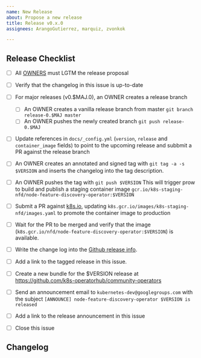 ```yaml
---
name: New Release
about: Propose a new release
title: Release v0.x.0
assignees: ArangoGutierrez, marquiz, zvonkok

---
```


## Release Checklist
<!--
Please do not remove items from the checklist
-->
- [ ] All [OWNERS](https://github.com/kubernetes-sigs/node-feature-discovery-operator/blob/master/OWNERS) must LGTM the release proposal
- [ ] Verify that the changelog in this issue is up-to-date
- [ ] For major releases (v0.$MAJ.0), an OWNER creates a release branch
  - [ ] An OWNER creates a vanilla release branch from master
        `git branch release-0.$MAJ master`
  - [ ] An OWNER pushes the newly created branch
        `git push release-0.$MAJ`
- [ ] Update references in `docs/_config.yml` (`version`, `release` and `container_image` fields) to point to the upcoming release and subbmit a PR against the release branch
- [ ] An OWNER creates an annotated and signed tag with
     `git tag -a -s $VERSION`
      and inserts the changelog into the tag description.
- [ ] An OWNER pushes the tag with
      `git push $VERSION`
      This will trigger prow to build and publish a staging container image
      `gcr.io/k8s-staging-nfd/node-feature-discovery-operator:$VERSION`
- [ ] Submit a PR against [k8s.io](https://github.com/kubernetes/k8s.io), updating `k8s.gcr.io/images/k8s-staging-nfd/images.yaml` to promote the container image to production
- [ ] Wait for the PR to be merged and verify that the image (`k8s.gcr.io/nfd/node-feature-discovery-operator:$VERSION`) is available.
- [ ] Write the change log into the [Github release info](https://github.com/kubernetes-sigs/node-feature-discovery-operator/releases).
- [ ] Add a link to the tagged release in this issue.
- [ ] Create a new bundle for the $VERSION release at https://github.com/k8s-operatorhub/community-operators 
- [ ] Send an announcement email to `kubernetes-dev@googlegroups.com` with the subject `[ANNOUNCE] node-feature-discovery-operator $VERSION is released`
- [ ] Add a link to the release announcement in this issue
- [ ] Close this issue


## Changelog
<!--
Describe changes since the last release here.
-->
